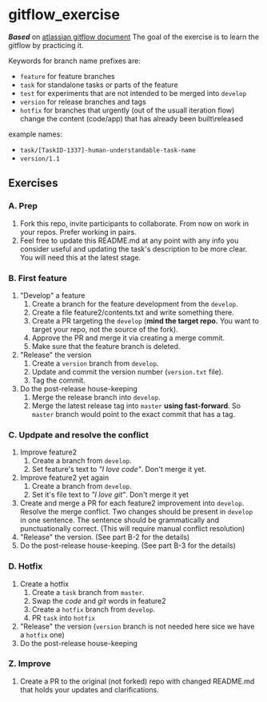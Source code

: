 # gitflow_exercise

_**Based**_ on [atlassian gitflow document](https://www.atlassian.com/git/tutorials/comparing-workflows/gitflow-workflow)
The goal of the exercise is to learn the gitflow by practicing it.


Keywords for branch name prefixes are:
- `feature` for feature branches
- `task` for standalone tasks or parts of the feature
- `test` for experiments that are not intended to be merged into `develop`
- `version` for release branches and tags
- `hotfix` for branches that urgently (out of the usuall iteration flow) change the content (code/app) that has already been built\released  

example names:  
- `task/[TaskID-1337]-human-understandable-task-name`  
- `version/1.1`

## Exercises

### A. Prep  
1. Fork this repo, invite participants to collaborate. From now on work in your repos. Prefer working in pairs.  
1. Feel free to update this README.md at any point with any info you consider useful and updating the task's description to be more clear. You will need this at the latest stage.

### B. First feature 
1. "Develop" a feature 
    1. Create a branch for the feature development from the `develop`.
    1. Create a file feature2/contents.txt and write something there.
    1. Create a PR targeting the `develop` (**mind the target repo.** You want to target your repo, not the source of the fork).
    1. Approve the PR and merge it via creating a merge commit.
    1. Make sure that the feature branch is deleted.
1. "Release" the version
    1. Create a `version` branch from `develop`.
    1. Update and commit the version number (`version.txt` file).
    1. Tag the commit.
1. Do the post-release house-keeping
    1. Merge the release branch into `develop`.
    1. Merge the latest release tag into `master` **using fast-forward**. So `master` branch would point to the exact commit that has a tag.

### C. Updpate and resolve the conflict
1. Improve feature2
    1. Create a branch from `develop`.
    1. Set feature's text to _"I love code"_. Don't merge it yet.
1. Improve feature2 yet again 
    1. Create a branch from `develop`.
    1. Set it's file text to _"I love git"_. Don't merge it yet
1. Create and merge a PR for each feature2 improvement into `develop`.  
Resolve the merge conflict. Two changes should be present in `develop` in one sentence. The sentence should be grammatically and punctuationally correct. (This will require manual conflict resolution)
1. "Release" the version. (See part B-2 for the details)
1. Do the post-release house-keeping. (See part B-3 for the details)

### D. Hotfix
1. Create a hotfix
    1. Create a `task` branch from `master`.
    1. Swap the _code_ and _git_ words in feature2
    1. Create a `hotfix` branch from `develop`.
    1. PR `task` into `hotfix`
1. "Release" the version (`version` branch is not needed here sice we have a `hotfix` one)
1. Do the post-release house-keeping

### Z. Improve
1. Create a PR to the original (not forked) repo with changed README.md that holds your updates and clarifications.
